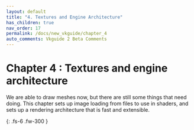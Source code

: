 ```yaml
---
layout: default
title: "4. Textures and Engine Architecture"
has_children: true
nav_order: 17
permalink: /docs/new_vkguide/chapter_4
auto_comments: Vkguide 2 Beta Comments
---
```

# Chapter 4 : Textures and engine architecture

We are able to draw meshes now, but there are still some things that need doing. This chapter sets up image loading from files to use in shaders, and sets up a rendering architecture that is fast and extensible.

{: .fs-6 .fw-300 }

